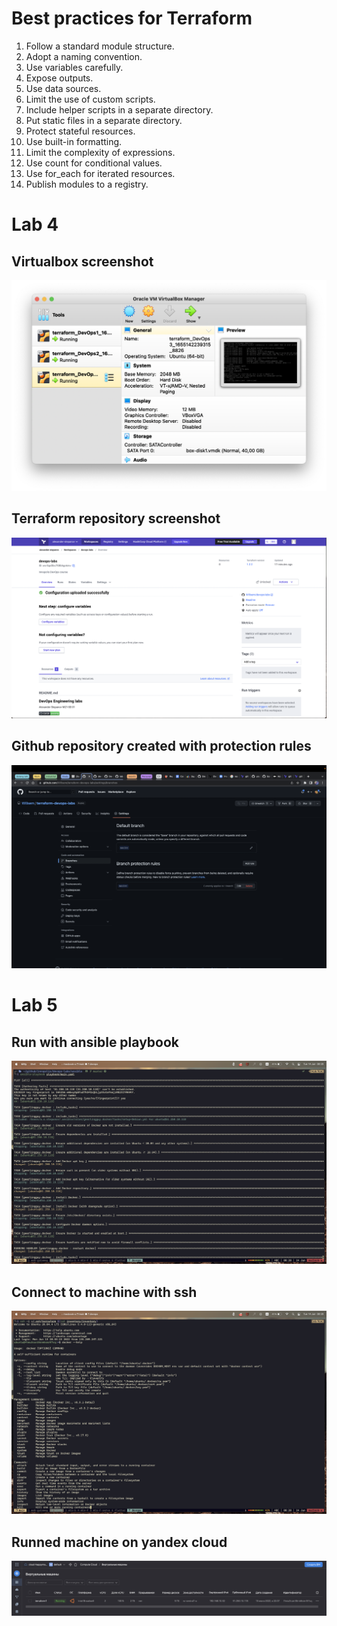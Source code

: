 # Best practices for Terraform

1. Follow a standard module structure.
2. Adopt a naming convention.
3. Use variables carefully.
4. Expose outputs.
5. Use data sources.
6. Limit the use of custom scripts.
7. Include helper scripts in a separate directory.
8. Put static files in a separate directory.
9. Protect stateful resources.
10. Use built-in formatting.
11. Limit the complexity of expressions.
12. Use count for conditional values.
13. Use for_each for iterated resources.
14. Publish modules to a registry.

# Lab 4

## Virtualbox screenshot

![VB](img/virtualbox.png)

## Terraform repository screenshot

![TF](img/terraform.png)

## Github repository created with protection rules

![GH](img/github.png)

# Lab 5

## Run with ansible playbook

![playbook](img/ansible-playbook.png)

## Connect to machine with ssh

![ssh](img/connect-ssh.png)

## Runned machine on yandex cloud

![yandex](img/yandex-run.png)
